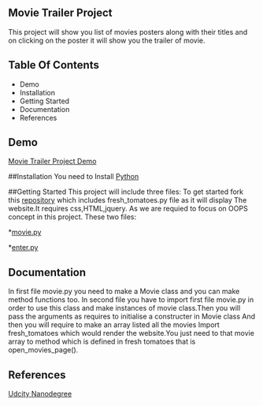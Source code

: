 ## Movie Trailer Project
This project will show you list of movies posters along with their titles and on clicking on the poster it will show you the trailer of movie.

## Table Of Contents
* Demo
* Installation
* Getting Started
* Documentation
* References


## Demo
[Movie Trailer Project Demo](https://github.com/pallvigoel/movietrailer/tree/master/media)

##Installation
You need to Install [Python](https://www.python.org/)

##Getting Started
This project will include three files:
To get started fork this [repository](https://github.com/adarsh0806/ud036_StarterCode/blob/master/fresh_tomatoes.py) which includes fresh_tomatoes.py file as it will display The website.It requires css,HTML,jquery.
As we are requied to focus on OOPS concept in this project.
These two files:

*[movie.py](https://github.com/pallvigoel/movietrailer/blob/master/media/movie.py)

*[enter.py](https://github.com/pallvigoel/movietrailer/blob/master/media/enter.py)

## Documentation
In first file movie.py you need to make a  Movie class and you can make method functions too.
In second file you have to import first file movie.py in order to use this class and make instances of movie class.Then you will pass the arguments as requires to initialise a constructer in Movie class
And then you will require to make an array listed all the movies
Import fresh_tomatoes which would render the website.You just need to that movie array to method which is defined in fresh tomatoes that is open_movies_page().

## References

[Udcity Nanodegree](https://in.udacity.com/)






